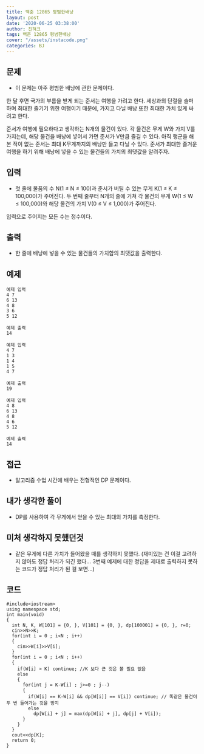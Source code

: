 ```yaml
---
title: 백준 12865 평범한배낭
layout: post
date: '2020-06-25 03:38:00'
author: 진혀크
tags: 백준 12865 평범한배낭
cover: "/assets/instacode.png"
categories: BJ
---
```


## 문제
* 이 문제는 아주 평범한 배낭에 관한 문제이다.

한 달 후면 국가의 부름을 받게 되는 준서는 여행을 가려고 한다. 세상과의 단절을 슬퍼하며 최대한 즐기기 위한 여행이기 때문에, 가지고 다닐 배낭 또한 최대한 가치 있게 싸려고 한다.

준서가 여행에 필요하다고 생각하는 N개의 물건이 있다. 각 물건은 무게 W와 가치 V를 가지는데, 해당 물건을 배낭에 넣어서 가면 준서가 V만큼 즐길 수 있다. 아직 행군을 해본 적이 없는 준서는 최대 K무게까지의 배낭만 들고 다닐 수 있다. 준서가 최대한 즐거운 여행을 하기 위해 배낭에 넣을 수 있는 물건들의 가치의 최댓값을 알려주자.

## 입력
* 첫 줄에 물품의 수 N(1 ≤ N ≤ 100)과 준서가 버틸 수 있는 무게 K(1 ≤ K ≤ 100,000)가 주어진다. 두 번째 줄부터 N개의 줄에 거쳐 각 물건의 무게 W(1 ≤ W ≤ 100,000)와 해당 물건의 가치 V(0 ≤ V ≤ 1,000)가 주어진다.

입력으로 주어지는 모든 수는 정수이다.

## 출력
* 한 줄에 배낭에 넣을 수 있는 물건들의 가치합의 최댓값을 출력한다.

## 예제

    예제 입력
    4 7
    6 13
    4 8
    3 6
    5 12

    예제 출력
    14

    예제 입력
    4 7
    1 3
    1 4
    1 5
    4 7

    예제 출력
    19

    예제 입력
    4 8
    6 13
    4 8
    4 6
    5 12

    예제 출력
    14

## 접근

* 알고리즘 수업 시간에 배우는 전형적인 DP 문제이다.

## 내가 생각한 풀이

* DP를 사용하여 각 무게에서 얻을 수 있는 최대의 가치를 측정한다.

## 미처 생각하지 못했던것

* 같은 무게에 다른 가치가 들어왔을 때를 생각하지 못했다. (재미있는 건 이걸 고려하지 않아도 정답 처리가 되긴 했다... 3번째 예제에 대한 정답을 제대로 출력하지 못하는 코드가 정답 처리가 된 걸 보면...)

## 코드

    #include<iostream>
    using namespace std;
    int main(void)
    {
      int N, K, W[101] = {0, }, V[101] = {0, }, dp[100001] = {0, }, r=0;
      cin>>N>>K;
      for(int i = 0 ; i<N ; i++)
      {
        cin>>W[i]>>V[i];
      }
      for(int i = 0 ; i<N ; i++)
      {
        if(W[i] > K) continue; //K 보다 큰 것은 볼 필요 없음
        else
        {
          for(int j = K-W[i] ; j>=0 ; j--)
          {
            if(W[i] == K-W[i] && dp[W[i]] == V[i]) continue; // 똑같은 물건이 두 번 들어가는 것을 방지
            else
              dp[W[i] + j] = max(dp[W[i] + j], dp[j] + V[i]);
          }
        }
      }
      cout<<dp[K];
      return 0;
    }
